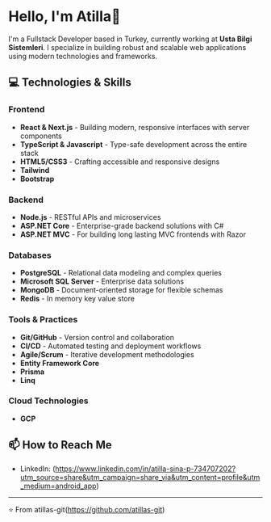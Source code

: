 # Hello, I'm Atilla👋

I'm a Fullstack Developer based in Turkey, currently working at **Usta Bilgi Sistemleri**. I specialize in building robust and scalable web applications using modern technologies and frameworks.

## 💻 Technologies & Skills

### Frontend
- **React & Next.js** - Building modern, responsive interfaces with server components
- **TypeScript & Javascript** - Type-safe development across the entire stack
- **HTML5/CSS3** - Crafting accessible and responsive designs
- **Tailwind**
- **Bootstrap**

### Backend
- **Node.js** - RESTful APIs and microservices
- **ASP.NET Core** - Enterprise-grade backend solutions with C#
- **ASP.NET MVC** - For building long lasting MVC frontends with Razor

### Databases
- **PostgreSQL** - Relational data modeling and complex queries
- **Microsoft SQL Server** - Enterprise data solutions
- **MongoDB** - Document-oriented storage for flexible schemas
- **Redis** - In memory key value store

### Tools & Practices
- **Git/GitHub** - Version control and collaboration
- **CI/CD** - Automated testing and deployment workflows
- **Agile/Scrum** - Iterative development methodologies
- **Entity Framework Core**
- **Prisma**
- **Linq**
  
### Cloud Technologies
- **GCP**

## 📫 How to Reach Me

- LinkedIn: (https://www.linkedin.com/in/atilla-sina-p-734707202?utm_source=share&utm_campaign=share_via&utm_content=profile&utm_medium=android_app)

---

⭐️ From atillas-git(https://github.com/atillas-git)
